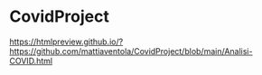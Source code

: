 # CovidProject
https://htmlpreview.github.io/?https://github.com/mattiaventola/CovidProject/blob/main/Analisi-COVID.html
